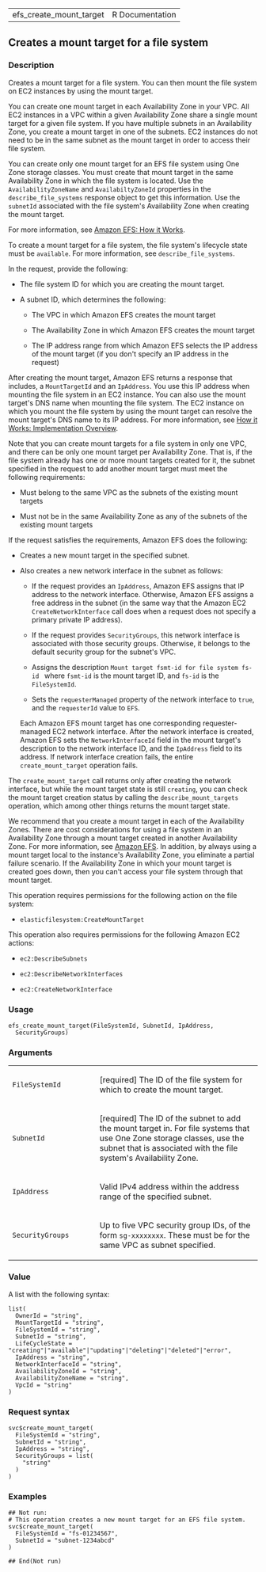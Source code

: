 <table style="width: 100%;">
<tbody>
<tr class="odd">
<td>efs_create_mount_target</td>
<td style="text-align: right;">R Documentation</td>
</tr>
</tbody>
</table>

## Creates a mount target for a file system

### Description

Creates a mount target for a file system. You can then mount the file
system on EC2 instances by using the mount target.

You can create one mount target in each Availability Zone in your VPC.
All EC2 instances in a VPC within a given Availability Zone share a
single mount target for a given file system. If you have multiple
subnets in an Availability Zone, you create a mount target in one of the
subnets. EC2 instances do not need to be in the same subnet as the mount
target in order to access their file system.

You can create only one mount target for an EFS file system using One
Zone storage classes. You must create that mount target in the same
Availability Zone in which the file system is located. Use the
`AvailabilityZoneName` and `AvailabiltyZoneId` properties in the
`describe_file_systems` response object to get this information. Use the
`subnetId` associated with the file system's Availability Zone when
creating the mount target.

For more information, see [Amazon EFS: How it
Works](https://docs.aws.amazon.com/efs/latest/ug/how-it-works.html).

To create a mount target for a file system, the file system's lifecycle
state must be `available`. For more information, see
`describe_file_systems`.

In the request, provide the following:

-   The file system ID for which you are creating the mount target.

-   A subnet ID, which determines the following:

    -   The VPC in which Amazon EFS creates the mount target

    -   The Availability Zone in which Amazon EFS creates the mount
        target

    -   The IP address range from which Amazon EFS selects the IP
        address of the mount target (if you don't specify an IP address
        in the request)

After creating the mount target, Amazon EFS returns a response that
includes, a `MountTargetId` and an `IpAddress`. You use this IP address
when mounting the file system in an EC2 instance. You can also use the
mount target's DNS name when mounting the file system. The EC2 instance
on which you mount the file system by using the mount target can resolve
the mount target's DNS name to its IP address. For more information, see
[How it Works: Implementation
Overview](https://docs.aws.amazon.com/efs/latest/ug/how-it-works.html#how-it-works-implementation).

Note that you can create mount targets for a file system in only one
VPC, and there can be only one mount target per Availability Zone. That
is, if the file system already has one or more mount targets created for
it, the subnet specified in the request to add another mount target must
meet the following requirements:

-   Must belong to the same VPC as the subnets of the existing mount
    targets

-   Must not be in the same Availability Zone as any of the subnets of
    the existing mount targets

If the request satisfies the requirements, Amazon EFS does the
following:

-   Creates a new mount target in the specified subnet.

-   Also creates a new network interface in the subnet as follows:

    -   If the request provides an `IpAddress`, Amazon EFS assigns that
        IP address to the network interface. Otherwise, Amazon EFS
        assigns a free address in the subnet (in the same way that the
        Amazon EC2 `CreateNetworkInterface` call does when a request
        does not specify a primary private IP address).

    -   If the request provides `SecurityGroups`, this network interface
        is associated with those security groups. Otherwise, it belongs
        to the default security group for the subnet's VPC.

    -   Assigns the description
        `⁠Mount target fsmt-id for file system fs-id ⁠` where `fsmt-id` is
        the mount target ID, and `fs-id` is the `FileSystemId`.

    -   Sets the `requesterManaged` property of the network interface to
        `true`, and the `requesterId` value to `EFS`.

    Each Amazon EFS mount target has one corresponding requester-managed
    EC2 network interface. After the network interface is created,
    Amazon EFS sets the `NetworkInterfaceId` field in the mount target's
    description to the network interface ID, and the `IpAddress` field
    to its address. If network interface creation fails, the entire
    `create_mount_target` operation fails.

The `create_mount_target` call returns only after creating the network
interface, but while the mount target state is still `creating`, you can
check the mount target creation status by calling the
`describe_mount_targets` operation, which among other things returns the
mount target state.

We recommend that you create a mount target in each of the Availability
Zones. There are cost considerations for using a file system in an
Availability Zone through a mount target created in another Availability
Zone. For more information, see [Amazon
EFS](https://aws.amazon.com/efs/). In addition, by always using a mount
target local to the instance's Availability Zone, you eliminate a
partial failure scenario. If the Availability Zone in which your mount
target is created goes down, then you can't access your file system
through that mount target.

This operation requires permissions for the following action on the file
system:

-   `elasticfilesystem:CreateMountTarget`

This operation also requires permissions for the following Amazon EC2
actions:

-   `ec2:DescribeSubnets`

-   `ec2:DescribeNetworkInterfaces`

-   `ec2:CreateNetworkInterface`

### Usage

    efs_create_mount_target(FileSystemId, SubnetId, IpAddress,
      SecurityGroups)

### Arguments

<table>
<colgroup>
<col style="width: 35%" />
<col style="width: 65%" />
</colgroup>
<tbody>
<tr class="odd">
<td><code
id="efs_create_mount_target_:_FileSystemId">FileSystemId</code></td>
<td><p>[required] The ID of the file system for which to create the
mount target.</p></td>
</tr>
<tr class="even">
<td><code id="efs_create_mount_target_:_SubnetId">SubnetId</code></td>
<td><p>[required] The ID of the subnet to add the mount target in. For
file systems that use One Zone storage classes, use the subnet that is
associated with the file system's Availability Zone.</p></td>
</tr>
<tr class="odd">
<td><code id="efs_create_mount_target_:_IpAddress">IpAddress</code></td>
<td><p>Valid IPv4 address within the address range of the specified
subnet.</p></td>
</tr>
<tr class="even">
<td><code
id="efs_create_mount_target_:_SecurityGroups">SecurityGroups</code></td>
<td><p>Up to five VPC security group IDs, of the form
<code>sg-xxxxxxxx</code>. These must be for the same VPC as subnet
specified.</p></td>
</tr>
</tbody>
</table>

### Value

A list with the following syntax:

    list(
      OwnerId = "string",
      MountTargetId = "string",
      FileSystemId = "string",
      SubnetId = "string",
      LifeCycleState = "creating"|"available"|"updating"|"deleting"|"deleted"|"error",
      IpAddress = "string",
      NetworkInterfaceId = "string",
      AvailabilityZoneId = "string",
      AvailabilityZoneName = "string",
      VpcId = "string"
    )

### Request syntax

    svc$create_mount_target(
      FileSystemId = "string",
      SubnetId = "string",
      IpAddress = "string",
      SecurityGroups = list(
        "string"
      )
    )

### Examples

    ## Not run: 
    # This operation creates a new mount target for an EFS file system.
    svc$create_mount_target(
      FileSystemId = "fs-01234567",
      SubnetId = "subnet-1234abcd"
    )

    ## End(Not run)
